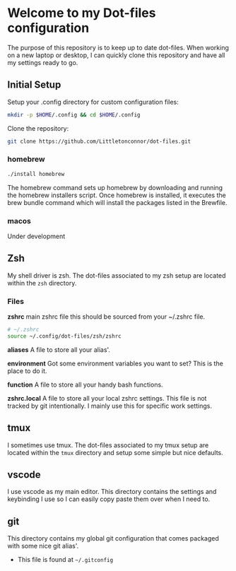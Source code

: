 # Welcome to my Dot-files configuration

The purpose of this repository is to keep up to date dot-files. When working on a new laptop or desktop, I can quickly clone this repository and have all my settings ready to go.

## Initial Setup

Setup your .config directory for custom configuration files:

```bash
mkdir -p $HOME/.config && cd $HOME/.config
```

Clone the repository:

```bash
git clone https://github.com/Littletonconnor/dot-files.git
```

### homebrew

```bash
./install homebrew
```

The homebrew command sets up homebrew by downloading and running the homebrew installers script. Once homebrew is installed, it executes the brew bundle command which will install the packages listed in the Brewfile.

### macos

Under development

## Zsh

My shell driver is zsh. The dot-files associated to my zsh setup are located within the `zsh` directory.

### Files

**zshrc**
main zshrc file this should be sourced from your ~/.zshrc file.

```sh
# ~/.zshrc
source ~/.config/dot-files/zsh/zshrc
```

**aliases**
A file to store all your alias'.

**environment**
Got some environment variables you want to set? This is the place to do it.

**function**
A file to store all your handy bash functions.

**zshrc.local**
A file to store all your local zshrc settings. This file is not tracked by git intentionally. I mainly use this for specific work settings.

## tmux

I sometimes use tmux. The dot-files associated to my tmux setup are located within the `tmux` directory and setup some simple but nice defaults.

## vscode

I use vscode as my main editor. This directory contains the settings and keybinding I use so I can easily copy paste them over when I need to.

## git

This directory contains my global git configuration that comes packaged with some nice git alias'.

* This file is found at `~/.gitconfig`
